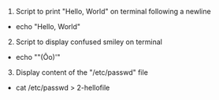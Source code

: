 1. Script to print "Hello, World" on terminal following a newline
* echo "Hello, World"
2. Script to display confused smiley on terminal
* echo "\"(Ôo)'"
3. Display content of the "/etc/passwd" file
* cat /etc/passwd > 2-hellofile
